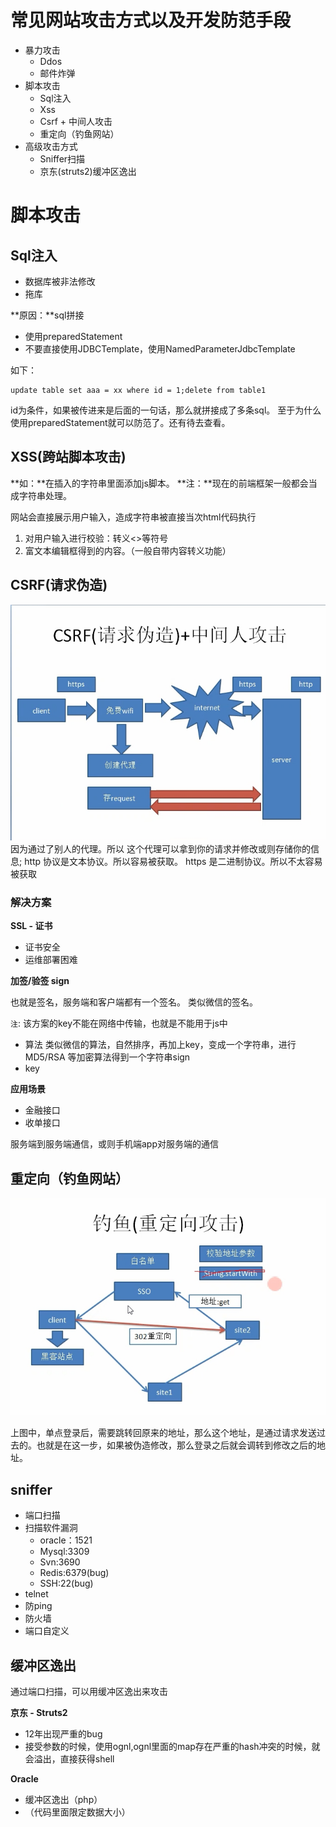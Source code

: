 # 常见网站攻击方式以及开发防范手段
* 暴力攻击
  * Ddos
  * 邮件炸弹
* 脚本攻击
  * Sql注入
  * Xss
  * Csrf + 中间人攻击
  * 重定向（钓鱼网站）
* 高级攻击方式
  * Sniffer扫描
  * 京东(struts2)缓冲区逸出

# 脚本攻击
## Sql注入
* 数据库被非法修改
* 拖库

**原因：**sql拼接
* 使用preparedStatement
* 不要直接使用JDBCTemplate，使用NamedParameterJdbcTemplate

如下：
```
update table set aaa = xx where id = 1;delete from table1
```
id为条件，如果被传进来是后面的一句话，那么就拼接成了多条sql。
至于为什么使用preparedStatement就可以防范了。还有待去查看。

## XSS(跨站脚本攻击)
**如：**在插入的字符串里面添加js脚本。
**注：**现在的前端框架一般都会当成字符串处理。

网站会直接展示用户输入，造成字符串被直接当次html代码执行

1. 对用户输入进行校验：转义<>等符号
2. 富文本编辑框得到的内容。（一般自带内容转义功能）

## CSRF(请求伪造)
![](/assets/csrf请求伪造and中间人攻击.jpg)
因为通过了别人的代理。所以 这个代理可以拿到你的请求并修改或则存储你的信息;
http 协议是文本协议。所以容易被获取。
https 是二进制协议。所以不太容易被获取

### 解决方案
**SSL - 证书**
   * 证书安全
   * 运维部署困难

**加签/验签 sign**

也就是签名，服务端和客户端都有一个签名。 类似微信的签名。

`注`: 该方案的key不能在网络中传输，也就是不能用于js中
- 算法
  类似微信的算法，自然排序，再加上key，变成一个字符串，进行MD5/RSA 等加密算法得到一个字符串sign
- key

**应用场景**
- 金融接口
- 收单接口

服务端到服务端通信，或则手机端app对服务端的通信

## 重定向（钓鱼网站）
![](/assets/钓鱼-重定向攻击.jpg)

上图中，单点登录后，需要跳转回原来的地址，那么这个地址，是通过请求发送过去的。也就是在这一步，如果被伪造修改，那么登录之后就会调转到修改之后的地址。

## sniffer
- 端口扫描
 - 扫描软件漏洞
   - oracle：1521
   - Mysql:3309
   - Svn:3690
   - Redis:6379(bug)
   - SSH:22(bug)
- telnet
 - 防ping
 - 防火墙
 - 端口自定义 

## 缓冲区逸出
通过端口扫描，可以用缓冲区逸出来攻击

**京东 - Struts2**
- 12年出现严重的bug
- 接受参数的时候，使用ognl,ognl里面的map存在严重的hash冲突的时候，就会溢出，直接获得shell

**Oracle**
 - 缓冲区逸出（php）
 - （代码里面限定数据大小）
